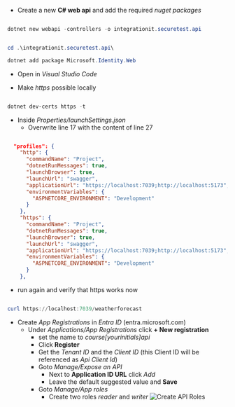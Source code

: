 - Create a new **C# web api** and add the required *nuget packages*
```powershell

dotnet new webapi -controllers -o integrationit.securetest.api


cd .\integrationit.securetest.api\

dotnet add package Microsoft.Identity.Web

```

- Open in *Visual Studio Code*

- Make *https* possible locally

```powershell

dotnet dev-certs https -t

```

  - Inside *Properties/launchSettings.json*
    - Overwrite line 17 with the content of line 27

```json

  "profiles": {
    "http": {
      "commandName": "Project",
      "dotnetRunMessages": true,
      "launchBrowser": true,
      "launchUrl": "swagger",
      "applicationUrl": "https://localhost:7039;http://localhost:5173",
      "environmentVariables": {
        "ASPNETCORE_ENVIRONMENT": "Development"
      }
    },
    "https": {
      "commandName": "Project",
      "dotnetRunMessages": true,
      "launchBrowser": true,
      "launchUrl": "swagger",
      "applicationUrl": "https://localhost:7039;http://localhost:5173",
      "environmentVariables": {
        "ASPNETCORE_ENVIRONMENT": "Development"
      }
    },

``` 

  - run again and verify that https works now

```powershell

curl https://localhost:7039/weatherforecast

```

- Create *App Registrations* in *Entra ID* (entra.microsoft.com)
  - Under *Applications/App Registrations* click **+ New registration**
    - set the name to *course[yourinitials]api*
    - Click **Register**
    - Get the *Tenant ID* and the *Client ID* (this Client ID will be referenced as *Api Client Id*)
    - Goto *Manage/Expose an API*
      - Next to **Application ID URL** click *Add*
      - Leave the default suggested value and **Save**
    - Goto *Manage/App roles*
      - Create two roles *reader* and *writer*
 ![Create API Roles](/Images/entra_create_api_role.png.png)

